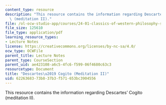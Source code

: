 ```yaml
---
content_type: resource
description: "This resource contains the information regarding Descartes\u2019 Cogito\
  \ (meditation II)."
file: /ol-ocw-studio-app/courses/24-01-classics-of-western-philosophy-spring-2016/6226368373b837b3f571653bc3904556_MIT24_01S16_SES11.pdf
file_size: 125610
file_type: application/pdf
learning_resource_types:
- Lecture Notes
license: https://creativecommons.org/licenses/by-nc-sa/4.0/
ocw_type: OCWFile
parent_title: Lecture Notes
parent_type: CourseSection
parent_uid: ae423108-a6c5-4fc6-f599-06f4680c63c3
resourcetype: Document
title: "Descartes\u2019 Cogito (Meditation II)"
uid: 62263683-73b8-37b3-f571-653bc3904556
---
```

This resource contains the information regarding Descartes’ Cogito (meditation II).